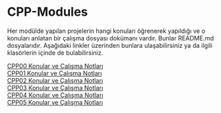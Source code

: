 # CPP-Modules

Her modülde yapılan projelerin hangi konuları öğrenerek yapıldığı ve o konuları anlatan bir çalışma dosyası dokümanı vardır. Bunlar README.md dosyalarıdır. Aşağıdaki linkler üzerinden bunlara ulaşabilirsiniz ya da ilgili klasörlerin içinde de bulabilirsiniz.

[CPP00 Konular ve Çalışma Notları](https://github.com/b-tekinli/CPP-Modules/blob/main/CPP00/README.md) <br />
[CPP01 Konular ve Çalışma Notları](https://github.com/b-tekinli/CPP-Modules/blob/main/CPP01/README.md) <br />
[CPP02 Konular ve Çalışma Notları](https://github.com/b-tekinli/CPP-Modules/blob/main/CPP02/README.md) <br />
[CPP03 Konular ve Çalışma Notları](https://github.com/b-tekinli/CPP-Modules/blob/main/CPP03/README.md) <br />
[CPP04 Konular ve Çalışma Notları](https://github.com/b-tekinli/CPP-Modules/blob/main/CPP04/README.md) <br />
[CPP05 Konular ve Çalışma Notları](https://github.com/b-tekinli/CPP-Modules/blob/main/CPP05/README.md) 
